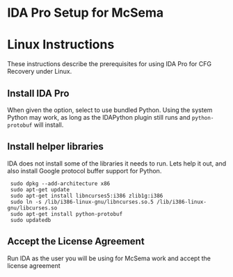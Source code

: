IDA Pro Setup for McSema
========================

# Linux Instructions
These instructions describe the prerequisites for using IDA Pro for CFG Recovery under Linux.

## Install IDA Pro

When given the option, select to use bundled Python. Using the system Python may work, as long as the IDAPython plugin still runs and `python-protobuf` will install.

## Install helper libraries

IDA does not install some of the libraries it needs to run. Lets help it out, and also install Google protocol buffer support for Python.

     sudo dpkg --add-architecture x86
     sudo apt-get update
     sudo apt-get install libncurses5:i386 zlib1g:i386
     sudo ln -s /lib/i386-linux-gnu/libncurses.so.5 /lib/i386-linux-gnu/libcurses.so
     sudo apt-get install python-protobuf
     sudo updatedb

## Accept the License Agreement

Run IDA as the user you will be using for McSema work and accept the license agreement

